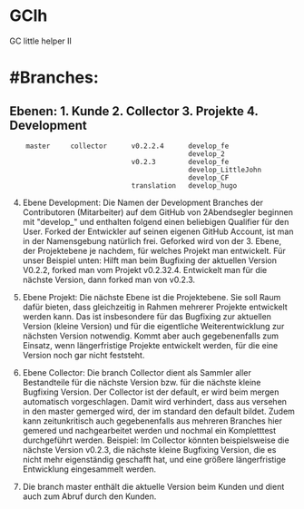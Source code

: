 # GClh
GC little helper II


#Branches: 
=========
<b>Ebenen: 1. Kunde   2. Collector   3. Projekte   4. Development </b>  
---------------------------------------------------------
        master     collector      v0.2.2.4      develop_fe
                                                develop_2
                                  v0.2.3        develop_fe
                                                develop_LittleJohn
                                                develop_CF
                                  translation   develop_hugo

4. Ebene Development: Die Namen der Development Branches der Contributoren (Mitarbeiter) auf dem GitHub von 2Abendsegler beginnen mit "develop_" und enthalten folgend einen beliebigen Qualifier für den User. Forked der Entwickler auf seinen eigenen GitHub Account, ist man in der Namensgebung natürlich frei. Geforked wird von der 3. Ebene, der Projektebene je nachdem, für welches Projekt man entwickelt. Für unser Beispiel unten: Hilft man beim Bugfixing der aktuellen Version V0.2.2, forked man vom Projekt v0.2.32.4. Entwickelt man für die nächste Version, dann forked man von v0.2.3.  

3. Ebene Projekt: Die nächste Ebene ist die Projektebene. Sie soll Raum dafür bieten, dass gleichzeitig in Rahmen mehrerer Projekte entwickelt werden kann. Das ist insbesondere für das Bugfixing zur aktuellen Version (kleine Version) und für die eigentliche Weiterentwicklung zur nächsten Version notwendig. Kommt aber auch gegebenenfalls zum Einsatz, wenn längerfristige Projekte entwickelt werden, für die eine Version noch gar nicht feststeht.


2. Ebene Collector: Die branch Collector dient als Sammler aller Bestandteile für die nächste Version bzw. für die nächste kleine Bugfixing Version. Der Collector ist der default, er wird beim mergen automatisch vorgeschlagen. Damit wird verhindert, dass aus versehen in den master gemerged wird, der im standard den default bildet. Zudem kann zeitunkritisch auch gegebenenfalls aus mehreren Branches hier gemered und nachgearbeitet werden und nochmal ein Kompletttest durchgeführt werden. 
Beispiel: Im Collector könnten beispielsweise die nächste Version v0.2.3, die nächste kleine Bugfixing Version, die es nicht mehr eigenständig geschafft hat, und eine größere längerfristige Entwicklung eingesammelt werden.

1. Die branch master enthält die aktuelle Version beim Kunden und dient auch zum Abruf durch den Kunden.



	

